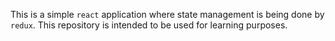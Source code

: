 This is a simple `react` application where state management is being done
by `redux`. This repository is intended to be used for learning purposes.